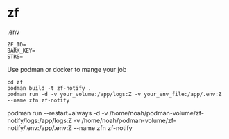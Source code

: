 # zf

.env

```
ZF_ID=
BARK_KEY=
STRS=
```

Use podman or docker to mange your job

```
cd zf
podman build -t zf-notify .
podman run -d -v your_volume:/app/logs:Z -v your_env_file:/app/.env:Z --name zfn zf-notify
```

podman run --restart=always -d -v /home/noah/podman-volume/zf-notify/logs:/app/logs:Z -v /home/noah/podman-volume/zf-notify/.env:/app/.env:Z --name zfn zf-notify
